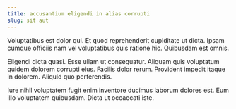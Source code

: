 ```yaml
---
title: accusantium eligendi in alias corrupti
slug: sit aut
---
```


Voluptatibus est dolor qui. Et quod reprehenderit cupiditate ut dicta. Ipsam cumque officiis nam vel voluptatibus quis ratione hic. Quibusdam est omnis.

Eligendi dicta quasi. Esse ullam ut consequatur. Aliquam quis voluptatum quidem dolorem corrupti eius. Facilis dolor rerum. Provident impedit itaque in dolorem. Aliquid quo perferendis.

Iure nihil voluptatem fugit enim inventore ducimus laborum dolores est. Eum illo voluptatem quibusdam. Dicta ut occaecati iste.
